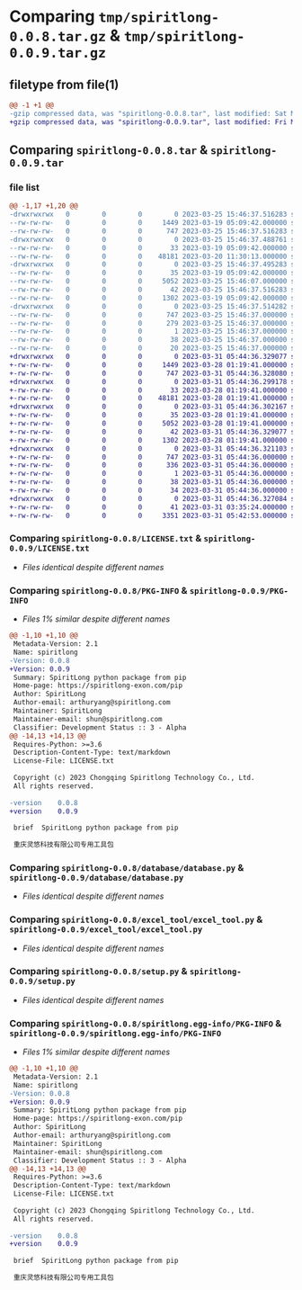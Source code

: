 # Comparing `tmp/spiritlong-0.0.8.tar.gz` & `tmp/spiritlong-0.0.9.tar.gz`

## filetype from file(1)

```diff
@@ -1 +1 @@
-gzip compressed data, was "spiritlong-0.0.8.tar", last modified: Sat Mar 25 15:46:37 2023, max compression
+gzip compressed data, was "spiritlong-0.0.9.tar", last modified: Fri Mar 31 05:44:36 2023, max compression
```

## Comparing `spiritlong-0.0.8.tar` & `spiritlong-0.0.9.tar`

### file list

```diff
@@ -1,17 +1,20 @@
-drwxrwxrwx   0        0        0        0 2023-03-25 15:46:37.516283 spiritlong-0.0.8/
--rw-rw-rw-   0        0        0     1449 2023-03-19 05:09:42.000000 spiritlong-0.0.8/LICENSE.txt
--rw-rw-rw-   0        0        0      747 2023-03-25 15:46:37.516283 spiritlong-0.0.8/PKG-INFO
-drwxrwxrwx   0        0        0        0 2023-03-25 15:46:37.488761 spiritlong-0.0.8/database/
--rw-rw-rw-   0        0        0       33 2023-03-19 05:09:42.000000 spiritlong-0.0.8/database/__init__.py
--rw-rw-rw-   0        0        0    48181 2023-03-20 11:30:13.000000 spiritlong-0.0.8/database/database.py
-drwxrwxrwx   0        0        0        0 2023-03-25 15:46:37.495283 spiritlong-0.0.8/excel_tool/
--rw-rw-rw-   0        0        0       35 2023-03-19 05:09:42.000000 spiritlong-0.0.8/excel_tool/__init__.py
--rw-rw-rw-   0        0        0     5052 2023-03-25 15:46:07.000000 spiritlong-0.0.8/excel_tool/excel_tool.py
--rw-rw-rw-   0        0        0       42 2023-03-25 15:46:37.516283 spiritlong-0.0.8/setup.cfg
--rw-rw-rw-   0        0        0     1302 2023-03-19 05:09:42.000000 spiritlong-0.0.8/setup.py
-drwxrwxrwx   0        0        0        0 2023-03-25 15:46:37.514282 spiritlong-0.0.8/spiritlong.egg-info/
--rw-rw-rw-   0        0        0      747 2023-03-25 15:46:37.000000 spiritlong-0.0.8/spiritlong.egg-info/PKG-INFO
--rw-rw-rw-   0        0        0      279 2023-03-25 15:46:37.000000 spiritlong-0.0.8/spiritlong.egg-info/SOURCES.txt
--rw-rw-rw-   0        0        0        1 2023-03-25 15:46:37.000000 spiritlong-0.0.8/spiritlong.egg-info/dependency_links.txt
--rw-rw-rw-   0        0        0       38 2023-03-25 15:46:37.000000 spiritlong-0.0.8/spiritlong.egg-info/requires.txt
--rw-rw-rw-   0        0        0       20 2023-03-25 15:46:37.000000 spiritlong-0.0.8/spiritlong.egg-info/top_level.txt
+drwxrwxrwx   0        0        0        0 2023-03-31 05:44:36.329077 spiritlong-0.0.9/
+-rw-rw-rw-   0        0        0     1449 2023-03-28 01:19:41.000000 spiritlong-0.0.9/LICENSE.txt
+-rw-rw-rw-   0        0        0      747 2023-03-31 05:44:36.328080 spiritlong-0.0.9/PKG-INFO
+drwxrwxrwx   0        0        0        0 2023-03-31 05:44:36.299178 spiritlong-0.0.9/database/
+-rw-rw-rw-   0        0        0       33 2023-03-28 01:19:41.000000 spiritlong-0.0.9/database/__init__.py
+-rw-rw-rw-   0        0        0    48181 2023-03-28 01:19:41.000000 spiritlong-0.0.9/database/database.py
+drwxrwxrwx   0        0        0        0 2023-03-31 05:44:36.302167 spiritlong-0.0.9/excel_tool/
+-rw-rw-rw-   0        0        0       35 2023-03-28 01:19:41.000000 spiritlong-0.0.9/excel_tool/__init__.py
+-rw-rw-rw-   0        0        0     5052 2023-03-28 01:19:41.000000 spiritlong-0.0.9/excel_tool/excel_tool.py
+-rw-rw-rw-   0        0        0       42 2023-03-31 05:44:36.329077 spiritlong-0.0.9/setup.cfg
+-rw-rw-rw-   0        0        0     1302 2023-03-28 01:19:41.000000 spiritlong-0.0.9/setup.py
+drwxrwxrwx   0        0        0        0 2023-03-31 05:44:36.321103 spiritlong-0.0.9/spiritlong.egg-info/
+-rw-rw-rw-   0        0        0      747 2023-03-31 05:44:36.000000 spiritlong-0.0.9/spiritlong.egg-info/PKG-INFO
+-rw-rw-rw-   0        0        0      336 2023-03-31 05:44:36.000000 spiritlong-0.0.9/spiritlong.egg-info/SOURCES.txt
+-rw-rw-rw-   0        0        0        1 2023-03-31 05:44:36.000000 spiritlong-0.0.9/spiritlong.egg-info/dependency_links.txt
+-rw-rw-rw-   0        0        0       38 2023-03-31 05:44:36.000000 spiritlong-0.0.9/spiritlong.egg-info/requires.txt
+-rw-rw-rw-   0        0        0       34 2023-03-31 05:44:36.000000 spiritlong-0.0.9/spiritlong.egg-info/top_level.txt
+drwxrwxrwx   0        0        0        0 2023-03-31 05:44:36.327084 spiritlong-0.0.9/webframe_tool/
+-rw-rw-rw-   0        0        0       41 2023-03-31 03:35:24.000000 spiritlong-0.0.9/webframe_tool/__init__.py
+-rw-rw-rw-   0        0        0     3351 2023-03-31 05:42:53.000000 spiritlong-0.0.9/webframe_tool/webframe_tool.py
```

### Comparing `spiritlong-0.0.8/LICENSE.txt` & `spiritlong-0.0.9/LICENSE.txt`

 * *Files identical despite different names*

### Comparing `spiritlong-0.0.8/PKG-INFO` & `spiritlong-0.0.9/PKG-INFO`

 * *Files 1% similar despite different names*

```diff
@@ -1,10 +1,10 @@
 Metadata-Version: 2.1
 Name: spiritlong
-Version: 0.0.8
+Version: 0.0.9
 Summary: SpiritLong python package from pip
 Home-page: https://spiritlong-exon.com/pip
 Author: SpiritLong
 Author-email: arthuryang@spiritlong.com
 Maintainer: SpiritLong
 Maintainer-email: shun@spiritlong.com
 Classifier: Development Status :: 3 - Alpha
@@ -14,13 +14,13 @@
 Requires-Python: >=3.6
 Description-Content-Type: text/markdown
 License-File: LICENSE.txt
 
 Copyright (c) 2023 Chongqing Spiritlong Technology Co., Ltd.
 All rights reserved.
 
-version	0.0.8
+version	0.0.9
 
 brief	SpiritLong python package from pip
 
 重庆灵悠科技有限公司专用工具包
```

### Comparing `spiritlong-0.0.8/database/database.py` & `spiritlong-0.0.9/database/database.py`

 * *Files identical despite different names*

### Comparing `spiritlong-0.0.8/excel_tool/excel_tool.py` & `spiritlong-0.0.9/excel_tool/excel_tool.py`

 * *Files identical despite different names*

### Comparing `spiritlong-0.0.8/setup.py` & `spiritlong-0.0.9/setup.py`

 * *Files identical despite different names*

### Comparing `spiritlong-0.0.8/spiritlong.egg-info/PKG-INFO` & `spiritlong-0.0.9/spiritlong.egg-info/PKG-INFO`

 * *Files 1% similar despite different names*

```diff
@@ -1,10 +1,10 @@
 Metadata-Version: 2.1
 Name: spiritlong
-Version: 0.0.8
+Version: 0.0.9
 Summary: SpiritLong python package from pip
 Home-page: https://spiritlong-exon.com/pip
 Author: SpiritLong
 Author-email: arthuryang@spiritlong.com
 Maintainer: SpiritLong
 Maintainer-email: shun@spiritlong.com
 Classifier: Development Status :: 3 - Alpha
@@ -14,13 +14,13 @@
 Requires-Python: >=3.6
 Description-Content-Type: text/markdown
 License-File: LICENSE.txt
 
 Copyright (c) 2023 Chongqing Spiritlong Technology Co., Ltd.
 All rights reserved.
 
-version	0.0.8
+version	0.0.9
 
 brief	SpiritLong python package from pip
 
 重庆灵悠科技有限公司专用工具包
```


